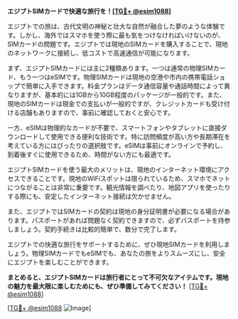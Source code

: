 **エジプトSIMカードで快適な旅行を！[[TG💪+ @esim1088](https://t.me/s/esim1088)]**

エジプトでの旅は、古代文明の神秘と壮大な自然が融合した夢のような体験です。しかし、海外ではスマホを使う際に最も気をつけなければいけないのが、SIMカードの問題です。エジプトでは現地のSIMカードを購入することで、現地のネットワークに接続し、低コストで高速通信が可能になります。

まず、エジプトSIMカードには主に2種類あります。一つは通常の物理SIMカード、もう一つはeSIMです。物理SIMカードは現地の空港や市内の携帯電話ショップで簡単に入手できます。料金プランはデータ通信容量や通話時間によって異なりますが、基本的には1GBから10GB程度のパッケージが一般的です。また、現地のSIMカードは現金での支払いが一般的ですが、クレジットカードも受け付ける店舗もありますので、事前に確認しておくと安心です。

一方、eSIMは物理的なカードが不要で、スマートフォンやタブレットに直接ダウンロードして使用できる便利な技術です。特に訪問頻度が高い方や長期滞在を考えている方にはぴったりの選択肢です。eSIMは事前にオンラインで予約し、到着後すぐに使用できるため、時間がない方にも最適です。

エジプトSIMカードを使う最大のメリットは、現地のインターネット環境にアクセスできることです。現地のWiFiスポットは限られているため、スマホでネットにつながることは非常に重要です。観光情報を調べたり、地図アプリを使ったりする際にも、安定したインターネット接続は欠かせません。

また、エジプトではSIMカードの契約は現地の身分証明書が必要になる場合があります。パスポートがあれば問題なく契約できますので、必ずパスポートを持参しましょう。契約手続きは比較的簡単で、数分で完了します。

エジプトでの快適な旅行をサポートするために、ぜひ現地SIMカードを利用しましょう。物理SIMカードでもeSIMでも、あなたの旅をよりスムーズにし、安全にエジプトを楽しむことができます。

**まとめると、エジプトSIMカードは旅行者にとって不可欠なアイテムです。現地の魅力を最大限に楽しむためにも、ぜひ準備してみてください！** [[TG💪+ @esim1088](https://t.me/s/esim1088)]

[[TG💪+ @esim1088](https://t.me/s/esim1088) ![Image](https://i.postimg.cc/Y0z9fWf4/image.png)]